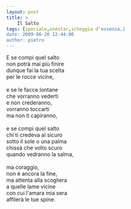 ```yaml
---
layout: post
title: >
    Il Salto
tags: [speciale,onestar,scheggia d'essenza,]
date: 2009-06-26 12:44:00
author: pietro
---
```

E se compi quel salto<br/>non potrà mai più finire<br/>dunque fai la tua scelta<br/>per le rocce vicine,<br/><br/>e se le facce lontane<br/>che vorranno vederti<br/>e non crederanno,<br/>vorranno toccarti<br/>ma non ti capiranno,<br/><br/>e se compi quel salto<br/>chi ti credeva al sicuro<br/>sotto il sole o una palma<br/>chissà che volto scuro<br/>quando vedranno la salma,<br/><br/>ma coraggio,<br/>non è ancora la fine,<br/>ma attenta alla scogliera<br/>a quelle lame vicine<br/>con cui l'amara mia sera<br/>affilerà le tue spine.
